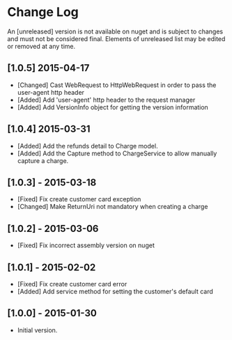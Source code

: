 # Change Log

An [unreleased] version is not available on nuget and is subject to changes and must not be considered final. Elements of unreleased list may be edited or removed at any time.

## [1.0.5] 2015-04-17

- [Changed] Cast WebRequest to HttpWebRequest in order to pass the user-agent http header
- [Added] Add 'user-agent' http header to the request manager
- [Added] Add VersionInfo object for getting the version information

## [1.0.4] 2015-03-31

- [Added] Add the refunds detail to Charge model. 
- [Added] Add the Capture method to ChargeService to allow manually capture a charge.

## [1.0.3] - 2015-03-18

- [Fixed] Fix create customer card exception
- [Changed] Make ReturnUri not mandatory when creating a charge

## [1.0.2] - 2015-03-06

- [Fixed] Fix incorrect assembly version on nuget

## [1.0.1] - 2015-02-02

- [Fixed] Fix create customer card error
- [Added] Add service method for setting the customer's default card

## [1.0.0] - 2015-01-30

- Initial version.
